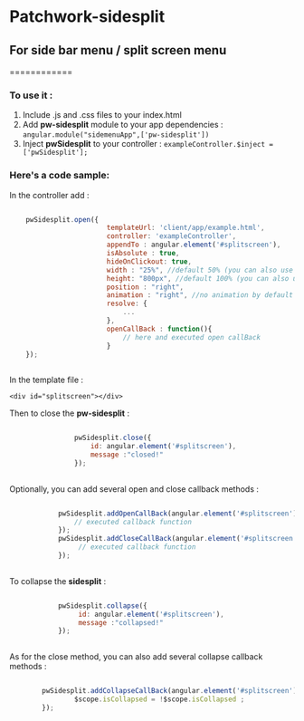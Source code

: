 # Patchwork-sidesplit 
## For side bar menu / split screen menu
============

### To use it :

 1. Include .js and .css files to your index.html
 2. Add **pw-sidesplit** module to your app dependencies : `angular.module("sidemenuApp",['pw-sidesplit'])`
 3. Inject **pwSidesplit** to your controller : `exampleController.$inject = ['pwSidesplit'];` 


 ### Here's a code sample:

In the controller add :


```javascript

	pwSidesplit.open({ 
						templateUrl: 'client/app/example.html',
						controller: 'exampleController',
						appendTo : angular.element('#splitscreen'),
						isAbsolute : true,
						hideOnClickout: true,
						width : "25%", //default 50% (you can also use pixels)
						height: "800px", //default 100% (you can also use %
						position : "right",
						animation : "right", //no animation by default
						resolve: {
							...
						},
						openCallBack : function(){
							// here and executed open callBack
						}
	});
					
```

In the template file :

`<div id="splitscreen"></div>`


Then to close the **pw-sidesplit** :


```javascript

				pwSidesplit.close({ 
					id: angular.element('#splitscreen'),
					message :"closed!"
				});
				
```


Optionally, you can add several open and close callback methods :

```javascript

			pwSidesplit.addOpenCallBack(angular.element('#splitscreen'),function(){
				// executed callback function
			});
			pwSidesplit.addCloseCallBack(angular.element('#splitscreen'),function(){
				 // executed callback function
			});
	    	   	
```

To collapse the **sidesplit** :


```javascript

            pwSidesplit.collapse({ 
                 id: angular.element('#splitscreen'),
                 message :"collapsed!"
            });   
				
```

As for the close method, you can also add several collapse callback methods :

```javascript

		pwSidesplit.addCollapseCallBack(angular.element('#splitscreen'), function(isCollapsedRetour){
				$scope.isCollapsed = !$scope.isCollapsed ;
		});
	    	   	
```



